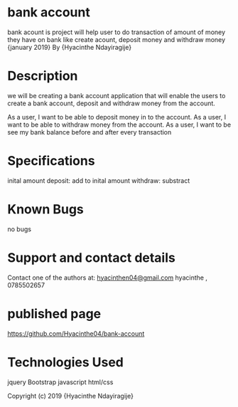  # bank account
bank acount is project will help user to do transaction of amount of money they have on bank like create acount, deposit money and withdraw money 
 {january 2019} By {Hyacinthe Ndayiragije}

# Description
we will be creating a bank account application that will enable the users to create a bank account, deposit and withdraw money from the account.  


As a user, I want to be able to deposit money in to the account.
As a user, I want to be able to withdraw money from the account.
As a user, I want to be see my bank balance before and after every transaction 

# Specifications
inital amount
deposit: add to inital amount
withdraw: substract


# Known Bugs
no bugs

# Support and contact details
Contact one of the authors at: hyacinthen04@gmail.com
hyacinthe , 0785502657

# published page
https://github.com/Hyacinthe04/bank-account

# Technologies Used
jquery Bootstrap javascript html/css



Copyright (c) 2019 {Hyacinthe Ndayiragije}


